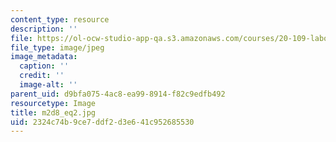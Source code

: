```yaml
---
content_type: resource
description: ''
file: https://ol-ocw-studio-app-qa.s3.amazonaws.com/courses/20-109-laboratory-fundamentals-in-biological-engineering-spring-2010/2324c74b9ce7ddf2d3e641c952685530_m2d8_eq2.jpg
file_type: image/jpeg
image_metadata:
  caption: ''
  credit: ''
  image-alt: ''
parent_uid: d9bfa075-4ac8-ea99-8914-f82c9edfb492
resourcetype: Image
title: m2d8_eq2.jpg
uid: 2324c74b-9ce7-ddf2-d3e6-41c952685530
---
```

